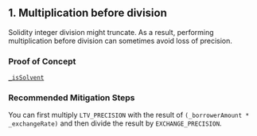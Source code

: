 ## 1. Multiplication before division

Solidity integer division might truncate. As a result, performing multiplication before division can sometimes avoid loss of precision.

### Proof of Concept

[`_isSolvent`](https://github.com/code-423n4/2022-08-frax/blob/c4189a3a98b38c8c962c5ea72f1a322fbc2ae45f/src/contracts/FraxlendPairCore.sol#L314)

### Recommended Mitigation Steps

You can first multiply `LTV_PRECISION` with the result of `(_borrowerAmount * _exchangeRate)` and then divide the result by `EXCHANGE_PRECISION`. 